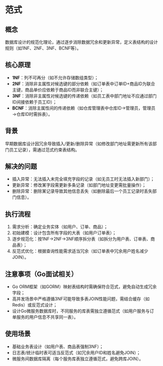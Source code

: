 # 范式

## 概念
数据库设计的规范化理论，通过逐步消除数据冗余和更新异常，定义表结构的设计规则（如1NF、2NF、3NF、BCNF等）。

## 核心原理
- **1NF**：列不可再分（如不允许存储数组类型）；
- **2NF**：消除非主属性对候选键的部分依赖（如订单表中订单ID+商品ID为联合主键，商品单价应依赖于商品ID而非联合主键）；
- **3NF**：消除非主属性对候选键的传递依赖（如员工表中部门地址不应通过部门ID间接依赖于员工ID）；
- **BCNF**：消除主属性间的传递依赖（如仓库管理表中仓库ID→管理员，管理员→仓库ID时需拆表）。

## 背景
早期数据库设计因冗余导致插入/更新/删除异常（如修改部门地址需更新所有该部门员工记录），需通过范式约束表结构。

## 解决的问题
- 插入异常：无法插入未完全填充字段的记录（如无员工时无法插入新部门）；
- 更新异常：修改某字段需更新多条记录（如部门地址变更需批量操作）；
- 删除异常：删除某记录导致其他信息丢失（如删除最后一个员工记录时丢失部门信息）。

## 执行流程
1. 需求分析：确定业务实体（如用户、订单、商品）；
2. 初始建模：设计包含所有字段的大表（如用户订单表）；
3. 逐步规范化：按1NF→2NF→3NF顺序拆分表（如拆分为用户表、订单表、商品表）；
4. 反范式优化：根据查询性能需求适当冗余（如订单表中冗余用户姓名减少JOIN）。

## 注意事项（Go面试相关）
- Go ORM框架（如GORM）映射表结构时需确保符合范式，避免自动生成冗余字段；
- 高并发场景中严格遵循3NF可能导致多表JOIN性能问题，需结合缓存（如Redis）或反范式设计；
- 设计Go微服务数据库时，不同服务的库表需独立遵循范式（如用户服务与订单服务的用户信息不共享同一表）。

## 使用场景
- 基础业务表设计（如用户表、商品表强制3NF）；
- 日志表/统计临时表可适当反范式（如冗余用户ID和姓名避免JOIN）；
- 微服务间数据库隔离（每个服务库表独立遵循范式，避免跨库JOIN）。